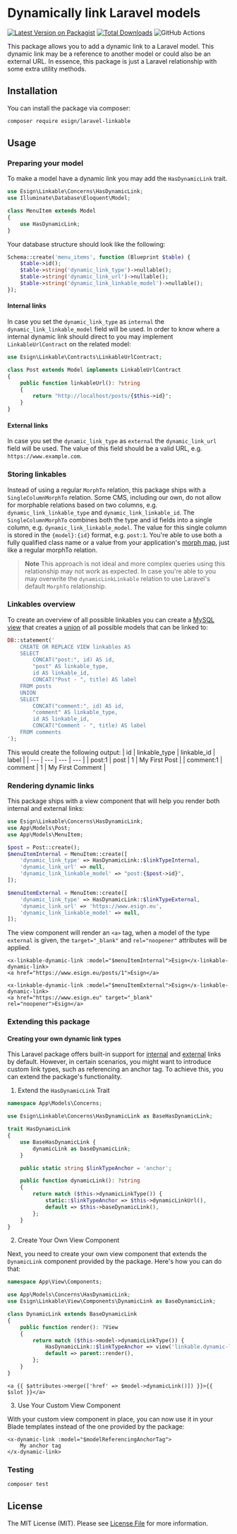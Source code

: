 # Dynamically link Laravel models

[![Latest Version on Packagist](https://img.shields.io/packagist/v/esign/laravel-linkable.svg?style=flat-square)](https://packagist.org/packages/esign/laravel-linkable)
[![Total Downloads](https://img.shields.io/packagist/dt/esign/laravel-linkable.svg?style=flat-square)](https://packagist.org/packages/esign/laravel-linkable)
![GitHub Actions](https://github.com/esign/laravel-linkable/actions/workflows/main.yml/badge.svg)

This package allows you to add a dynamic link to a Laravel model. This dynamic link may be a reference to another model or could also be an external URL. In essence, this package is just a Laravel relationship with some extra utility methods.

## Installation

You can install the package via composer:

```bash
composer require esign/laravel-linkable
```

## Usage

### Preparing your model
To make a model have a dynamic link you may add the `HasDynamicLink` trait.

```php
use Esign\Linkable\Concerns\HasDynamicLink;
use Illuminate\Database\Eloquent\Model;

class MenuItem extends Model
{
    use HasDynamicLink;
}
```

Your database structure should look like the following:

```php
Schema::create('menu_items', function (Blueprint $table) {
    $table->id();
    $table->string('dynamic_link_type')->nullable();
    $table->string('dynamic_link_url')->nullable();
    $table->string('dynamic_link_linkable_model')->nullable();
});
```

#### Internal links
In case you set the `dynamic_link_type` as `internal` the `dynamic_link_linkable_model` field will be used.
In order to know where a internal dynamic link should direct to you may implement `LinkableUrlContract` on the related model:
```php
use Esign\Linkable\Contracts\LinkableUrlContract;

class Post extends Model implements LinkableUrlContract
{
    public function linkableUrl(): ?string
    {
        return "http://localhost/posts/{$this->id}";
    }
}
```

#### External links
In case you set the `dynamic_link_type` as `external` the `dynamic_link_url` field will be used.
The value of this field should be a valid URL, e.g. `https://www.example.com`.

### Storing linkables
Instead of using a regular `MorphTo` relation, this package ships with a `SingleColumnMorphTo` relation.
Some CMS, including our own, do not allow for morphable relations based on two columns, e.g. `dynamic_link_linkable_type` and `dynamic_link_linkable_id`.
The `SingleColumnMorphTo` combines both the type and id fields into a single column, e.g. `dynamic_link_linkable_model`.
The value for this single column is stored in the `{model}:{id}` format, e.g. `post:1`.
You're able to use both a fully qualified class name or a value from your application's [morph map](https://laravel.com/docs/9.x/eloquent-relationships#custom-polymorphic-types), just like a regular morphTo relation.

> **Note**
> This approach is not ideal and more complex queries using this relationship may not work as expected. In case you're able to you may overwrite the `dynamicLinkLinkable` relation to use Laravel's default `MorphTo` relationship.

### Linkables overview
To create an overview of all possible linkables you can create a [MySQL view](https://dev.mysql.com/doc/refman/5.7/en/create-view.html) that creates a [union](https://dev.mysql.com/doc/refman/5.7/en/union.html) of all possible models that can be linked to:

```php
DB::statement('
    CREATE OR REPLACE VIEW linkables AS
    SELECT
        CONCAT("post:", id) AS id,
        "post" AS linkable_type,
        id AS linkable_id,
        CONCAT("Post - ", title) AS label
    FROM posts
    UNION
    SELECT
        CONCAT("comment:", id) AS id,
        "comment" AS linkable_type,
        id AS linkable_id,
        CONCAT("Comment - ", title) AS label
    FROM comments
');
```
This would create the following output:
| id | linkable_type | linkable_id | label |
| --- | --- | --- | --- |
| post:1 | post | 1 | My First Post |
| comment:1 | comment | 1 | My First Comment |
### Rendering dynamic links
This package ships with a view component that will help you render both internal and external links:
```php
use Esign\Linkable\Concerns\HasDynamicLink;
use App\Models\Post;
use App\Models\MenuItem;

$post = Post::create();
$menuItemInternal = MenuItem::create([
    'dynamic_link_type' => HasDynamicLink::$linkTypeInternal,
    'dynamic_link_url' => null,
    'dynamic_link_linkable_model' => "post:{$post->id}",
]);

$menuItemExternal = MenuItem::create([
    'dynamic_link_type' => HasDynamicLink::$linkTypeExternal,
    'dynamic_link_url' => 'https://www.esign.eu',
    'dynamic_link_linkable_model' => null,
]);
```
The view component will render an `<a>` tag, when a model of the type `external` is given, the `target="_blank"` and `rel="noopener"` attributes will be applied.
```blade
<x-linkable-dynamic-link :model="$menuItemInternal">Esign</x-linkable-dynamic-link>
<a href="https://www.esign.eu/posts/1">Esign</a>
```
```blade
<x-linkable-dynamic-link :model="$menuItemExternal">Esign</x-linkable-dynamic-link>
<a href="https://www.esign.eu" target="_blank" rel="noopener">Esign</a>
```

### Extending this package
#### Creating your own dynamic link types
This Laravel package offers built-in support for [internal](#internal-links) and [external](#external-links) links by default.
However, in certain scenarios, you might want to introduce custom link types, such as referencing an anchor tag.
To achieve this, you can extend the package's functionality.
1. Extend the `HasDynamicLink` Trait
```php
namespace App\Models\Concerns;

use Esign\Linkable\Concerns\HasDynamicLink as BaseHasDynamicLink;

trait HasDynamicLink
{
    use BaseHasDynamicLink {
        dynamicLink as baseDynamicLink;
    }

    public static string $linkTypeAnchor = 'anchor';

    public function dynamicLink(): ?string
    {
        return match ($this->dynamicLinkType()) {
            static::$linkTypeAnchor => $this->dynamicLinkUrl(),
            default => $this->baseDynamicLink(),
        };
    }
}
```

2. Create Your Own View Component

Next, you need to create your own view component that extends the `DynamicLink` component provided by the package.
Here's how you can do that:
```php
namespace App\View\Components;

use App\Models\Concerns\HasDynamicLink;
use Esign\Linkable\View\Components\DynamicLink as BaseDynamicLink;

class DynamicLink extends BaseDynamicLink
{
    public function render(): ?View
    {
        return match ($this->model->dynamicLinkType()) {
            HasDynamicLink::$linkTypeAnchor => view('linkable.dynamic-link-anchor'),
            default => parent::render(),
        };
    }
}
```

```blade
<a {{ $attributes->merge(['href' => $model->dynamicLink()]) }}>{{ $slot }}</a>
```

3. Use Your Custom View Component

With your custom view component in place, you can now use it in your Blade templates instead of the one provided by the package:
```blade
<x-dynamic-link :model="$modelReferencingAnchorTag">
    My anchor tag
</x-dynamic-link>
```


### Testing

```bash
composer test
```

## License

The MIT License (MIT). Please see [License File](LICENSE.md) for more information.
